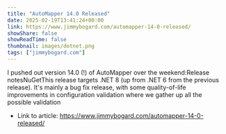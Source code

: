 ```yaml
---
title: "AutoMapper 14.0 Released"
date: 2025-02-19T13:41:24+00:00
link: https://www.jimmybogard.com/automapper-14-0-released/
showShare: false
showReadTime: false
thumbnail: images/dotnet.png
tags: ["jimmybogard.com"]
---
```

I pushed out version 14.0 (!) of AutoMapper over the weekend:Release notesNuGetThis release targets .NET 8 (up from .NET 6 from the previous release). It's mainly a bug fix release, with some quality-of-life improvements in configuration validation where we gather up all the possible validation

- Link to article: https://www.jimmybogard.com/automapper-14-0-released/